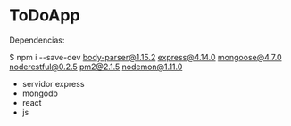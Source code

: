 # ToDoApp

Dependencias:

$ npm i --save-dev body-parser@1.15.2 express@4.14.0 mongoose@4.7.0 noderestful@0.2.5 pm2@2.1.5 nodemon@1.11.0

- servidor express
- mongodb
- react
- js